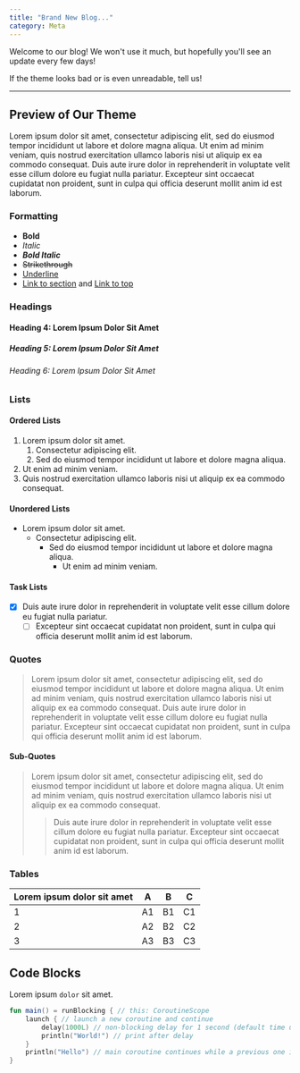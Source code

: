 ```yaml
---
title: "Brand New Blog..."
category: Meta
---
```


Welcome to our blog!
We won't use it much, but hopefully you'll see an update every few days!

If the theme looks bad or is even unreadable, tell us!

---

## Preview of Our Theme

Lorem ipsum dolor sit amet, consectetur adipiscing elit, sed do eiusmod tempor incididunt ut labore et dolore magna
aliqua. Ut enim ad minim veniam, quis nostrud exercitation ullamco laboris nisi ut aliquip ex ea commodo consequat. Duis
aute irure dolor in reprehenderit in voluptate velit esse cillum dolore eu fugiat nulla pariatur. Excepteur sint
occaecat cupidatat non proident, sunt in culpa qui officia deserunt mollit anim id est laborum.

### Formatting
- **Bold**
- _Italic_
- ***Bold Italic***
- ~~Strikethrough~~
- <u>Underline</u>
- [Link to section](#formatting) and [Link to top](#top)

### Headings

#### Heading 4: Lorem Ipsum Dolor Sit Amet

##### Heading 5: Lorem Ipsum Dolor Sit Amet

###### Heading 6: Lorem Ipsum Dolor Sit Amet

### Lists

#### Ordered Lists

1. Lorem ipsum dolor sit amet.
    1. Consectetur adipiscing elit.
    2. Sed do eiusmod tempor incididunt ut labore et dolore magna aliqua.
2. Ut enim ad minim veniam.
3. Quis nostrud exercitation ullamco laboris nisi ut aliquip ex ea commodo consequat.

#### Unordered Lists

- Lorem ipsum dolor sit amet.
    - Consectetur adipiscing elit.
        - Sed do eiusmod tempor incididunt ut labore et dolore magna aliqua.
            - Ut enim ad minim veniam.

#### Task Lists

- [x] Duis aute irure dolor in reprehenderit in voluptate velit esse cillum dolore eu fugiat nulla pariatur.
    - [ ] Excepteur sint occaecat cupidatat non proident, sunt in culpa qui officia deserunt mollit anim id est laborum.

### Quotes

> Lorem ipsum dolor sit amet, consectetur adipiscing elit, sed do eiusmod tempor incididunt ut labore et dolore magna
aliqua. Ut enim ad minim veniam, quis nostrud exercitation ullamco laboris nisi ut aliquip ex ea commodo consequat. Duis
aute irure dolor in reprehenderit in voluptate velit esse cillum dolore eu fugiat nulla pariatur. Excepteur sint
occaecat cupidatat non proident, sunt in culpa qui officia deserunt mollit anim id est laborum.


#### Sub-Quotes

> Lorem ipsum dolor sit amet, consectetur adipiscing elit, sed do eiusmod tempor incididunt ut labore et dolore magna
aliqua. Ut enim ad minim veniam, quis nostrud exercitation ullamco laboris nisi ut aliquip ex ea commodo consequat.
> > Duis aute irure dolor in reprehenderit in voluptate velit esse cillum dolore eu fugiat nulla pariatur. Excepteur sint
occaecat cupidatat non proident, sunt in culpa qui officia deserunt mollit anim id est laborum.

### Tables

| Lorem ipsum dolor sit amet | A  | B  | C  |
|----------------------------|----|----|----|
| 1                          | A1 | B1 | C1 |
| 2                          | A2 | B2 | C2 |
| 3                          | A3 | B3 | C3 |

## Code Blocks

Lorem ipsum `dolor` sit amet.

```kotlin
fun main() = runBlocking { // this: CoroutineScope
    launch { // launch a new coroutine and continue
        delay(1000L) // non-blocking delay for 1 second (default time unit is ms)
        println("World!") // print after delay
    }
    println("Hello") // main coroutine continues while a previous one is delayed
}
```

